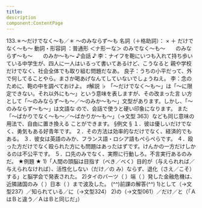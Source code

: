 ```yaml
---
title:
description
component:ContentPage
---
```



133.＊～だけでなく～も／＊ ～のみならず～も
名詞（＋格助詞）： × ＋ だけでなく～も～
動詞・形容詞 ：普通形 ＜ナ形ーな＞ のみでなく～も～
      のみならず～も～
      のみか～も～
♪会話 ♪
李：ナイフを鞄にいつも入れて持ち歩いている中学生が、四人に一人はいるって書いてあるけど、こうなると 親や学校だけでなく、社会全体でも取り組む問題だなあ。 良子：うちの小平だって、外で何してることやら。まさか喝あげなんてしていないでしょうねえ。
李：念のために、鞄の中を調べておけよ。
♯解説 ♭
「～だけでなく～も～」は「～に限定できない。それ以外にも～」という意味を表しますが、その改まった言 い方として「～のみならず～も～／～のみか～も～」文型があります。しかし、「～のみならず～も～」は文語な ので、会話で使うと硬い印象になります。
また「～ばかりでなく～も～／～ばかりか～も～」（→文型 363）なども同じ意味の用法で、自由に置き換える ことができます。
§例文 §
１．彼は優しいだけでなく、勇気もある好青年です。
２．その方法は効率的なだけでなく、経済的でもある。
３．彼女は英語のみか、フランス語・ロシア語もぺらぺらです。
４．殴った方だけでなく殴られた方にも問題はあったはずです。けんかの一方だけしかるのは不公平です。
５．口先のみでなく、実際に行動しろ。不言実行あるのみだ。
★例題 ★
1)「人間の頭脳は目指す（べき／べく）目的が（与えられれば／与えられなければ）、活性化しない（だけ／の
み）ならず、退化（さえ／こそ）する」と脳学会で発表された。
2)タイのバーツ（ ）端（ ）発した金融危機は、近隣諸国のみ（ ）日本（ ）まで波及した。
(^^)前課の解答(^^)
1)として（→文型237）／知られている／に（→文型324）
2)の（→文型061）／だけ／と（「ＡはＢと違う／ＡはＢと同じだ」）
